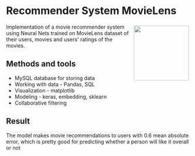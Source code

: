 # Recommender System MovieLens

<img align="right" vspace="5" hspace="5" src="./img/logo.jpeg" width="150">
Implementation of a movie recommender system using Neural Nets trained on MovieLens dataset of their users, movies and 
users' ratings of the movies.

## Methods and tools
* MySQL database for storing data
* Working with data - Pandas, SQL
* Visualization - matplotlib
* Modeling - keras, embedding, sklearn
* Collaborative filtering

## Result
The model makes movie recommendations to users with 0.6 mean absolute error, which is pretty good for predicting 
whether a person will like it overall or not 

